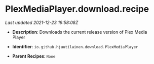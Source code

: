 # PlexMediaPlayer.download.recipe

_Last updated 2021-12-23 19:58:08Z_

- **Description**: Downloads the current release version of Plex Media Player

- **Identifier**: `io.github.hjuutilainen.download.PlexMediaPlayer`

- **Parent Recipes**: `None`